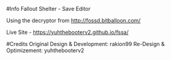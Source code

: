 #Info
Fallout Shelter - Save Editor

Using the decryptor from http://fossd.bitballoon.com/

Live Site - https://yuhthebooterv2.github.io/fssa/

#Credits
Original Design & Development: rakion99
Re-Design & Optimizement: yuhthebooterv2


